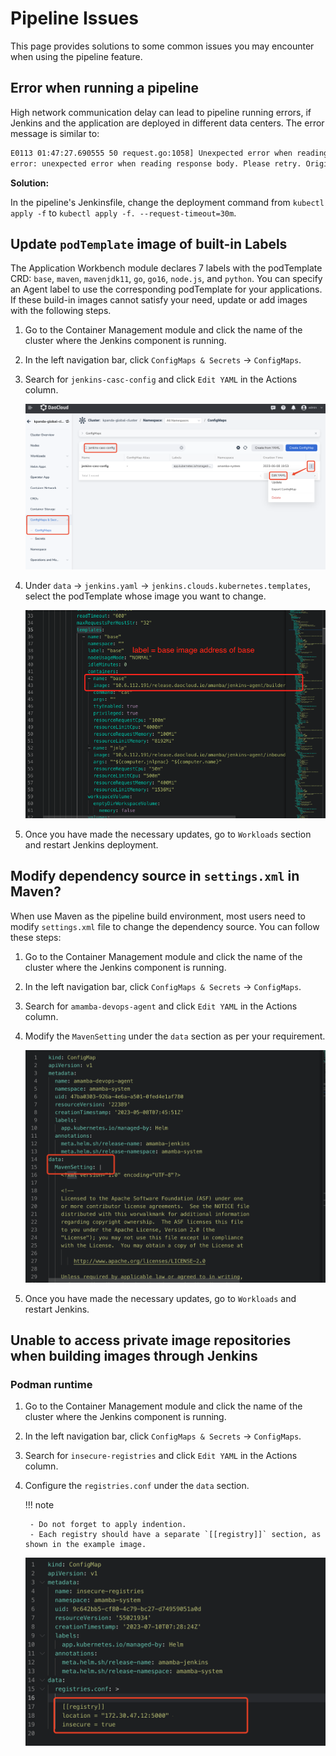 # Pipeline Issues

This page provides solutions to some common issues you may encounter when using the pipeline feature.

## Error when running a pipeline

High network communication delay can lead to pipeline running errors, if Jenkins and the application are deployed in different data centers. The error message is similar to:

```bash
E0113 01:47:27.690555 50 request.go:1058] Unexpected error when reading response body: net/http: request canceled (Client.Timeout or context cancellation while reading body)
error: unexpected error when reading response body. Please retry. Original error: net/http: request canceled (Client.Timeout or context cancellation while reading body)
```

**Solution:**

In the pipeline's Jenkinsfile, change the deployment command from `kubectl apply -f` to `kubectl apply -f. --request-timeout=30m`.

## Update `podTemplate` image of built-in Labels

The Application Workbench module declares 7 labels with the podTemplate CRD: `base`, `maven`, `mavenjdk11`, `go`, `go16`, `node.js`, and `python`. You can specify an Agent label to use the corresponding podTemplate for your applications. If these build-in images cannot satisfy your need, update or add images with the following steps.

1. Go to the Container Management module and click the name of the cluster where the Jenkins component is running.

2. In the left navigation bar, click `ConfigMaps & Secrets` -> `ConfigMaps`.

3. Search for `jenkins-casc-config` and click `Edit YAML` in the Actions column.

    ![screen](../images/faq01.png)

4. Under `data` -> `jenkins.yaml` -> `jenkins.clouds.kubernetes.templates`, select the podTemplate whose image you want to change.

    ![screen](../images/faq02.png)

5. Once you have made the necessary updates, go to `Workloads` section and restart Jenkins deployment.

## Modify dependency source in `settings.xml` in Maven?

When use Maven as the pipeline build environment, most users need to modify `settings.xml` file to change the dependency source. You can follow these steps:

1. Go to the Container Management module and click the name of the cluster where the Jenkins component is running.

2. In the left navigation bar, click `ConfigMaps & Secrets` -> `ConfigMaps`.

3. Search for `amamba-devops-agent` and click `Edit YAML` in the Actions column.

4. Modify the `MavenSetting` under the `data` section as per your requirement.

    ![screen](../images/faq03.png)

5. Once you have made the necessary updates, go to `Workloads` and restart Jenkins.

## Unable to access private image repositories when building images through Jenkins

### Podman runtime

1. Go to the Container Management module and click the name of the cluster where the Jenkins component is running.

2. In the left navigation bar, click `ConfigMaps & Secrets` -> `ConfigMaps`.

3. Search for `insecure-registries` and click `Edit YAML` in the Actions column.

4. Configure the `registries.conf` under the `data` section.

    !!! note

        - Do not forget to apply indention.
        - Each registry should have a separate `[[registry]]` section, as shown in the example image.

    ![example](../images/faq04.png)
